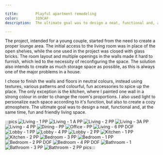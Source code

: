 ```yaml
---

title:        Playful apartment remodeling
color:        319CAF
description:  The ultimate goal was to design a neat, functional and, at the same time, fun and friendly living space...

---
```

The project, intended for a young couple, started from the need to create a proper lounge area. The initial access to the living room was in place of the open shelves, while the one used in the project was closed with glass bricks. The room layout and multiple openings in the walls made it hard to furnish, which led to the necessity of reconfiguring the space. The solution also intends to create as much storage space as possible, as this is always one of the major problems in a house.

I chose to finish the walls and floors in neutral colours, instead using textures, various patterns and colourful, fun accessories to spice up the place. The only exception is the kitchen, where I painted one wall in a strong colour in order to change the room's proportions. I also used light to personalize each space according to it's function, but also to create a cozy atmosphere. The ultimate goal was to design a neat, functional and, at the same time, fun and friendly living space.

:::pics
![Living - 1 PP](jpg)
![Living - 1 A PP](jpg)
![Living - 2 PP](jpg)
![Living - 3A PP](jpg)
![Living - 4 PP](jpg)
![Dining - PP](jpg)
![Office - PP](jpg)
![Living - 6 PP DOF](jpg)
![Lobby - 1 PP](jpg)
![Lobby - 4 PP](jpg)
![Lobby - 2 PP](jpg)
![Kitchen - 1 PP](jpg)
![Kitchen - 2 PP](jpg)
![Bedroom - 3 PP](jpg)
![Bedroom - 1 PP](jpg)
![Bedroom - 2 PP DOF](jpg)
![Bedroom - 4 PP DOF](jpg)
![Bathroom - 1](jpg)
![Bathroom - 3 PP](jpg)
![Bathroom - 2 PP](jpg)
pics:::

